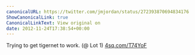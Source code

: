 ```yaml
---
canonicalURL: https://twitter.com/jmjordan/status/272393870694834176
ShowCanonicalLink: true
CanonicalLinkText: View original on
date: 2012-11-24T17:38:54+00:00
---
```

Trying to get tigernet to work. (@ Lot 1) [4sq.com/T74YoF](http://4sq.com/T74YoF)